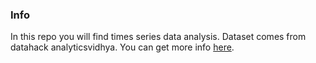 
### Info

In this repo you will find times series data analysis. Dataset comes from datahack analyticsvidhya. You can get more info [here](https://datahack.analyticsvidhya.com/contest/practice-problem-time-series-2).
 

